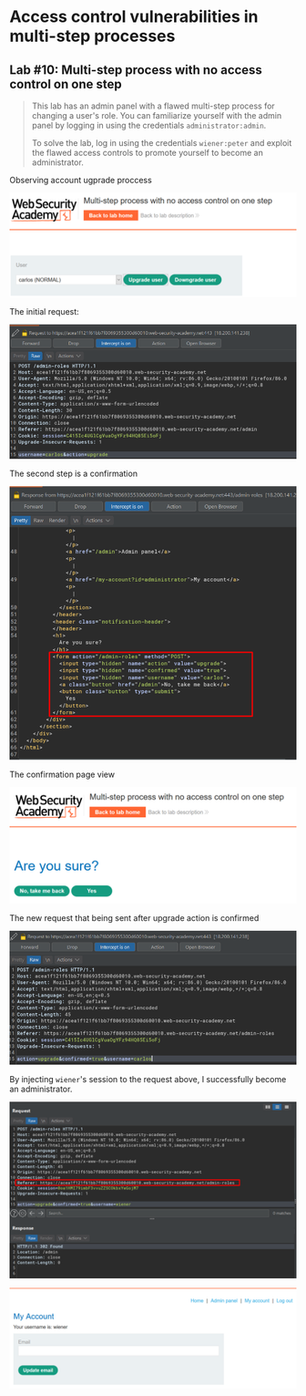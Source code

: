 # Access control vulnerabilities in multi-step processes

## Lab #10: Multi-step process with no access control on one step 

> This lab has an admin panel with a flawed multi-step process for changing a user's role. You can familiarize yourself with the admin panel by logging in using the credentials `administrator:admin`.
>
> To solve the lab, log in using the credentials `wiener:peter` and exploit the flawed access controls to promote yourself to become an administrator. 

Observing account ugprade proccess

![a82be7eaae64cb17879825326da0651e.png](_resources/4846692aae03427aa878f234694aa468.png)

The initial request:

![6fa01138fbc871beec1ca7beda557e7b.png](_resources/3da4313c739c4ceaadb88932db82fc87.png)

The second step is a confirmation

![27bfd856d7bc5108cc0de3360a320c75.png](_resources/9e6d5373c25e46e5b671cdeb7395d14f.png)

The confirmation page view

![729efa070058c51e5561d97ee28ba415.png](_resources/be01966a82824682959f93132a2e085a.png)

The new request that being sent after upgrade action is confirmed

![c82dca3425cc9d5adb8b2d2b70f3e560.png](_resources/c64d9333975a4d148ebafd9f4ffb39e4.png)

By injecting `wiener`'s session to the request above, I successfully become an administrator.

![3a583ddd4ce61b0df0cc99649d1bdd36.png](_resources/a39edad5ae704084a3925612a6abff5d.png)

![6511b1ab328b2613ff2a2dd0e855eadf.png](_resources/5f590df23eae45dfb2f581e5c283d41c.png)
